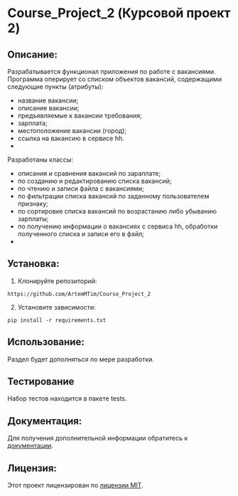 # Course_Project_2 (Курсовой проект 2)
##  Описание:
Разрабатывается функционал приложения по работе с вакансиями.
Программа оперирует со списком объектов вакансий, содержащими следующие пункты (атрибуты):
- название вакансии;
- описание вакансии;
- предъявляемые к вакансии требования;
- зарплата;
- местоположение вакансии (город);
- ссылка на вакансию в сервисе hh.
- 
Разработаны классы:
- описания и сравнения вакансий по зараплате;
- по созданию и редактированию списка вакансий;
- по чтению и записи файла с вакансиями;
- по фильтрации списка вакансий по заданному пользователем признаку;
- по сортировке списка вакансий по возрастанию либо убыванию зарплаты;
- по получению информации о вакансиях с сервиса hh, обработки полученного списка и записи его в файл;
- 

## Установка:
1. Клонируйте репозиторий:
```
https://github.com/ArtemMTim/Course_Project_2
```
2. Установите зависимости:
```
pip install -r requirements.txt
```
## Использование:
Раздел будет дополняться по мере разработки.

## Тестирование
Набор тестов находится в пакете tests.

## Документация:
Для получения дополнительной информации обратитесь к [документации](docs/README.md).

## Лицензия:

Этот проект лицензирован по [лицензии MIT](LICENSE).